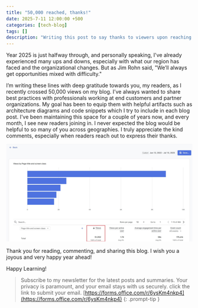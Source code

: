 ```yaml
---
title: "50,000 reached, thanks!"
date: 2025-7-11 12:00:00 +500
categories: [tech-blog]
tags: []
description: "Writing this post to say thanks to viewers upon reaching 50,000 views"
---
```


Year 2025 is just halfway through, and personally speaking, I've already experienced many ups and downs, especially with what our region has faced and the organizational changes. But as Jim Rohn said, "We’ll always get opportunities mixed with difficulty."

I’m writing these lines with deep gratitude towards you, my readers, as I recently crossed 50,000 views on my blog. I’ve always wanted to share best practices with professionals working at end customers and partner organizations. My goal has been to equip them with helpful artifacts such as architecture diagrams and code snippets which I try to include in each blog post. I've been maintaining this space for a couple of years now, and every month, I see new readers joining in. I never expected the blog would be helpful to so many of you across geographies. I truly appreciate the kind comments, especially when readers reach out to express their thanks.

![photo showing 50,000 visitors reached](https://raw.githubusercontent.com/qureshiaquib/qureshiaquib.github.io/main/assets/11072025/50000-visitors-reached.jpg)

Thank you for reading, commenting, and sharing this blog. I wish you a joyous and very happy year ahead!

Happy Learning!

>Subscribe to my newsletter for the latest posts and summaries. Your privacy is paramount, and your email stays with us securely.
click the link to submit your email.
[https://forms.office.com/r/6ysKm4nkp4](https://forms.office.com/r/6ysKm4nkp4)
{: .prompt-tip }